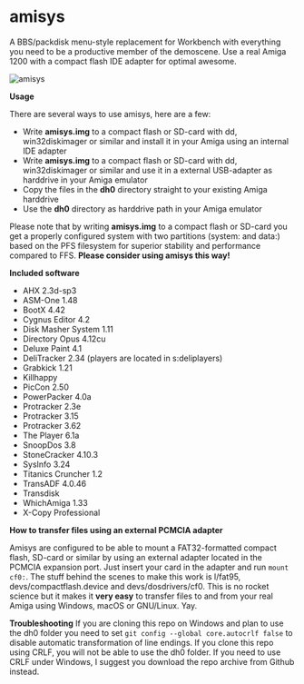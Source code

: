 # amisys
A BBS/packdisk menu-style replacement for Workbench with everything you need to be a productive member of the demoscene. Use a real Amiga 1200 with a compact flash IDE adapter for optimal awesome.

![amisys](https://github.com/cliffordcarnmo/amiga-hd-menu/blob/master/screenshot.jpg)

**Usage**

There are several ways to use amisys, here are a few:
* Write **amisys.img** to a compact flash or SD-card with dd, win32diskimager or similar and install it in your Amiga using an internal IDE adapter
* Write **amisys.img** to a compact flash or SD-card with dd, win32diskimager or similar and use it in a external USB-adapter as harddrive in your Amiga emulator
* Copy the files in the **dh0** directory straight to your existing Amiga harddrive
* Use the **dh0** directory as harddrive path in your Amiga emulator

Please note that by writing **amisys.img** to a compact flash or SD-card you get a properly configured system with two partitions (system: and data:) based on the PFS filesystem for superior stability and performance compared to FFS. **Please consider using amisys this way!**

**Included software**

* AHX 2.3d-sp3
* ASM-One 1.48
* BootX 4.42
* Cygnus Editor 4.2
* Disk Masher System 1.11
* Directory Opus 4.12cu
* Deluxe Paint 4.1
* DeliTracker 2.34 (players are located in s:deliplayers)
* Grabkick 1.21
* Killhappy
* PicCon 2.50
* PowerPacker 4.0a
* Protracker 2.3e
* Protracker 3.15
* Protracker 3.62
* The Player 6.1a
* SnoopDos 3.8
* StoneCracker 4.10.3
* SysInfo 3.24
* Titanics Cruncher 1.2
* TransADF 4.0.46
* Transdisk
* WhichAmiga 1.33
* X-Copy Professional

**How to transfer files using an external PCMCIA adapter**

Amisys are configured to be able to mount a FAT32-formatted compact flash, SD-card or similar by using an external adapter located in the PCMCIA expansion port. Just insert your card in the adapter and run `mount cf0:`. The stuff behind the scenes to make this work is l/fat95, devs/compactflash.device and devs/dosdrivers/cf0. This is no rocket science but it makes it **very easy** to transfer files to and from your real Amiga using Windows, macOS or GNU/Linux. Yay.

**Troubleshooting**
If you are cloning this repo on Windows and plan to use the dh0 folder you need to set `git config --global core.autocrlf false` to disable automatic transformation of line endings. If you clone this repo using CRLF, you will not be able to use the dh0 folder. If you need to use CRLF under Windows, I suggest you download the repo archive from Github instead.
